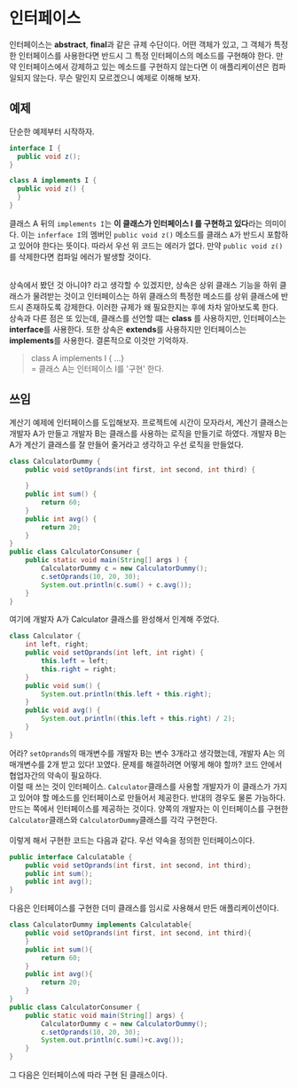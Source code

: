 # 인터페이스
인터페이스는 **abstract**, **final**과 같은 규제 수단이다. 
어떤 객체가 있고, 그 객체가 특정한 인터페이스를 사용한다면 반드시 그 특정 인터페이스의 메소드를 구현해야 한다.
만약 인터페이스에서 강제하고 있는 메소드를 구현하지 않는다면 이 애플리케이션은 컴파일되지 않는다.
무슨 말인지 모르겠으니 예제로 이해해 보자.

## 예제
단순한 예제부터 시작하자.
```java
interface I {
  public void z();
}

class A implements I {
  public void z() {
  }
}
```
클래스 A 뒤의 `implements I`는 **이 클래스가 인터페이스 I 를 구현하고 있다**라는 의미이다.
이는 `inferface I`의 멤버인 `public void z()` 메소드를 클래스 `A`가 반드시 포함하고 있어야 한다는 뜻이다. 
따라서 우선 위 코드는 에러가 없다. 만약 `public void z()`를 삭제한다면 컴파일 에러가 발생할 것이다.<br><br>

상속에서 봤던 것 아니야? 라고 생각할 수 있겠지만, 
상속은 상위 클래스 기능을 하위 클래스가 물려받는 것이고 인터페이스는 하위 클래스의 특정한 메소드를 상위 클래스에 반드시 존재하도록 강제한다.
이러한 규제가 왜 필요한지는 후에 차차 알아보도록 한다.<br>
상속과 다른 점은 또 있는데, 클래스를 선언할 떄는 **class** 를 사용하지만, 인터페이스는 **interface**를 사용한다.
또한 상속은 **extends**를 사용하지만 인터페이스는 **implements**를 사용한다. 결론적으로 이것만 기억하자.
> class A implements I { ...} <br>
> = 클래스 A는 인터페이스 I를 '구현' 한다.

## 쓰임
계산기 예제에 인터페이스를 도입해보자. 
프로젝트에 시간이 모자라서, 계산기 클래스는 개발자 A가 만들고 개발자 B는 클래스를 사용하는 로직을 만들기로 하였다.
개발자 B는 A가 계산기 클래스를 잘 만들어 줄거라고 생각하고 우선 로직을 만들었다.
```java
class CalculatorDummy {
	public void setOprands(int first, int second, int third) {
		
	}
	public int sum() {
		return 60;
	}
	public int avg() {
		return 20;
	}
}
public class CalculatorConsumer {
	public static void main(String[] args ) {
		CalculatorDummy c = new CalculatorDummy();
		c.setOprands(10, 20, 30);
		System.out.println(c.sum() + c.avg());
	}
}
```
여기에 개발자 A가 Calculator 클래스를 완성해서 인계해 주었다.
```java
class Calculator {
    int left, right;
    public void setOprands(int left, int right) {
        this.left = left;
        this.right = right;
    }
    public void sum() {
        System.out.println(this.left + this.right);
    }
    public void avg() {
        System.out.println((this.left + this.right) / 2);
    }
}
```
어라? `setOprands`의 매개변수를 개발자 B는 변수 3개라고 생각했는데, 개발자 A는 의 매개변수를 2개 받고 있다!
꼬였다. 문제를 해결하려면 어떻게 해야 할까? 코드 안에서 협업자간의 약속이 필요하다. <br>
이럴 때 쓰는 것이 인터페이스. 
`Calculator`클래스를 사용할 개발자가 이 클래스가 가지고 있어야 할 메소드를 인터페이스로 만들어서 제공한다.
반대의 경우도 물론 가능하다. 만드는 쪽에서 인터페이스를 제공하는 것이다. 
양쪽의 개발자는 이 인터페이스를 구현한 `Calculator`클래스와 `CalculatorDummy`클래스를 각각 구현한다. <br><br>
이렇게 해서 구현한 코드는 다음과 같다. 우선 약속을 정의한 인터페이스이다.
```java
public interface Calculatable {
	public void setOprands(int first, int second, int third);
	public int sum();
	public int avg();
}
```
다음은 인터페이스를 구현한 더미 클래스를 임시로 사용해서 만든 애플리케이션이다.
```java
class CalculatorDummy implements Calculatable{
    public void setOprands(int first, int second, int third){
    }
    public int sum(){
        return 60;
    }
    public int avg(){
        return 20;
    }
}
public class CalculatorConsumer {
    public static void main(String[] args) {
        CalculatorDummy c = new CalculatorDummy();
        c.setOprands(10, 20, 30);
        System.out.println(c.sum()+c.avg());
    }
}
```
그 다음은 인터페이스에 따라 구현 된 클래스이다.




